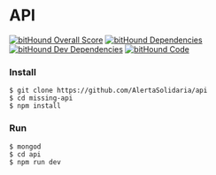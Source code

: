 # API

[![bitHound Overall Score](https://www.bithound.io/github/AlertaSolidaria/api/badges/score.svg)](https://www.bithound.io/github/AlertaSolidaria/api)
[![bitHound Dependencies](https://www.bithound.io/github/AlertaSolidaria/api/badges/dependencies.svg)](https://www.bithound.io/github/AlertaSolidaria/api/master/dependencies/npm)
[![bitHound Dev Dependencies](https://www.bithound.io/github/AlertaSolidaria/api/badges/devDependencies.svg)](https://www.bithound.io/github/AlertaSolidaria/api/master/dependencies/npm)
[![bitHound Code](https://www.bithound.io/github/AlertaSolidaria/api/badges/code.svg)](https://www.bithound.io/github/AlertaSolidaria/api)

### Install
```
$ git clone https://github.com/AlertaSolidaria/api
$ cd missing-api
$ npm install
```

### Run
```
$ mongod
$ cd api
$ npm run dev
```
